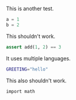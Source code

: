 This is another test. 

```python
a = 1
b = 2
```

This shouldn't work.

```python
assert add(1, 2) == 3
```

It uses multiple languages.

```bash
GREETING="hello"
```

This also shouldn't work.

```bash
import math
```
